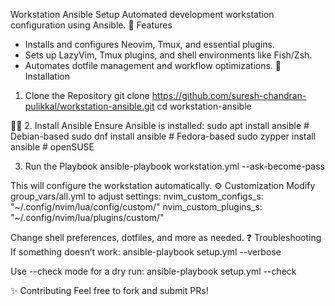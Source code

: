 Workstation Ansible Setup
Automated development workstation configuration using Ansible.
📌 Features
- Installs and configures Neovim, Tmux, and essential plugins.
- Sets up LazyVim, Tmux plugins, and shell environments like Fish/Zsh.
- Automates dotfile management and workflow optimizations.
🚀 Installation
1. Clone the Repository
git clone https://github.com/suresh-chandran-pulikkal/workstation-ansible.git
cd workstation-ansible


2. Install Ansible
Ensure Ansible is installed:
sudo apt install ansible  # Debian-based
sudo dnf install ansible  # Fedora-based
sudo zypper install ansible  # openSUSE


3. Run the Playbook
ansible-playbook workstation.yml --ask-become-pass


This will configure the workstation automatically.
⚙ Customization
Modify group_vars/all.yml to adjust settings:
nvim_custom_configs_s: "~/.config/nvim/lua/config/custom/"
nvim_custom_plugins_s: "~/.config/nvim/lua/plugins/custom/"


Change shell preferences, dotfiles, and more as needed.
❓ Troubleshooting
If something doesn’t work:
ansible-playbook setup.yml --verbose


Use --check mode for a dry run:
ansible-playbook setup.yml --check

✨ Contributing
Feel free to fork and submit PRs!
